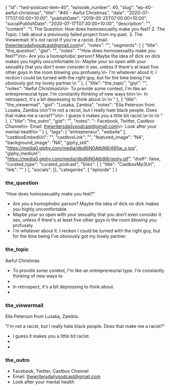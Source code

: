 {
	"id": "twd-podcast-item-40",
	"episode_number": 40,
	"slug": "ep-40-awful-christmas",
	"title": "#40 - Awful Christmas",
	"date": "2020-07-17T07:00:00+10:00",
	"publishDate": "2019-05-25T07:00:00+10:00",
	"socialPublishDate": "2020-07-17T07:30:00+10:00",
	"description": "",
	"content": "1. The Question: How does homosexuality make you feel? 2. The Topic: I talk about a previously failed project from my past. 3. The Viewermail: It's not racist if you're a racist. Email: thewritersdailypodcast@gmail.com\n",
	"notes": "",
	"segments": [
		{
			"title": "the_question",
			"gist": "",
			"notes": "\"How does homosexuality make you feel?\"\n\n- Are you a homophobic person? Maybe the idea of dick on dick makes you highly uncomfortable.\n- Maybe your so open with your sexuality that you don't even consider it sex, unless if there's at least five other guys in the room blowing you profusely.\n- I'm whatever about it. I reckon I could be turned with the right guy, but for the time being I've obviously got my lovely partner.\n      "
		},
		{
			"title": "the_topic",
			"gist": "",
			"notes": "Awful Christmas\n\n- To provide some context, I'm like an entrepreneurial type. I'm constantly thinking of new ways to\n-\n- In retrospect, it's a bit depressing to think about.\n-\n      "
		},
		{
			"title": "the_viewermail",
			"gist": "Lusaka, Zambia",
			"notes": "Ella Peterson from Lusaka, Zambia.\n\n\"I'm not a racist, but I really hate black people. Does that make me a racist?\"\n\n- I guess it makes you a little bit racist.\n-\n-\n      "
		},
		{
			"title": "the_outro",
			"gist": "",
			"notes": "- Facebook, Twitter, Castbox Channel\n- Email: thewritersdailypodcast@gmail.com\n- Look after your mental health\n      "
		}
	],
	"tags": [
		"entrepreneur",
		"website"
	],
	"castboxEmbedUrl": "",
	"castboxLink": "",
	"featured_image": "NA",
	"background_image": "NA",
	"giphy_still": "https://media0.giphy.com/media/dbd6jN0Atb9i8/480w_s.jpg",
	"giphy_medium": "https://media0.giphy.com/media/dbd6jN0Atb9i8/giphy.gif",
	"draft": false,
	"curated_type": "curated_podcast",
	"links": [
		{
			"title": "CastboxMp3Url",
			"link": ""
		}
	],
	"socials": [],
	"categories": [
		"episode"
	]
}

### the_question

"How does homosexuality make you feel?"

- Are you a homophobic person? Maybe the idea of dick on dick makes you highly uncomfortable.
- Maybe your so open with your sexuality that you don't even consider it sex, unless if there's at least five other guys in the room blowing you profusely.
- I'm whatever about it. I reckon I could be turned with the right guy, but for the time being I've obviously got my lovely partner.
      
### the_topic

Awful Christmas

- To provide some context, I'm like an entrepreneurial type. I'm constantly thinking of new ways to
-
- In retrospect, it's a bit depressing to think about.
-
      
### the_viewermail

Ella Peterson from Lusaka, Zambia.

"I'm not a racist, but I really hate black people. Does that make me a racist?"

- I guess it makes you a little bit racist.
-
-
      
### the_outro

- Facebook, Twitter, Castbox Channel
- Email: thewritersdailypodcast@gmail.com
- Look after your mental health
      
